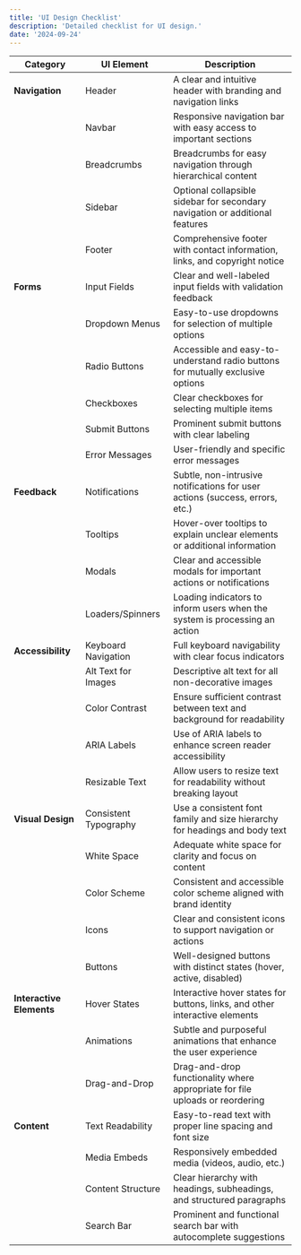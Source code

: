 ```yaml
---
title: 'UI Design Checklist'
description: 'Detailed checklist for UI design.'
date: '2024-09-24'
---
```


| **Category**        | **UI Element**                        | **Description**                                                                 |
|---------------------|---------------------------------------|---------------------------------------------------------------------------------|
| **Navigation**       | Header                                | A clear and intuitive header with branding and navigation links                  |
|                     | Navbar                                | Responsive navigation bar with easy access to important sections                 |
|                     | Breadcrumbs                           | Breadcrumbs for easy navigation through hierarchical content                     |
|                     | Sidebar                               | Optional collapsible sidebar for secondary navigation or additional features     |
|                     | Footer                                | Comprehensive footer with contact information, links, and copyright notice       |
| **Forms**            | Input Fields                          | Clear and well-labeled input fields with validation feedback                     |
|                     | Dropdown Menus                        | Easy-to-use dropdowns for selection of multiple options                          |
|                     | Radio Buttons                         | Accessible and easy-to-understand radio buttons for mutually exclusive options   |
|                     | Checkboxes                            | Clear checkboxes for selecting multiple items                                    |
|                     | Submit Buttons                        | Prominent submit buttons with clear labeling                                     |
|                     | Error Messages                        | User-friendly and specific error messages                                       |
| **Feedback**         | Notifications                         | Subtle, non-intrusive notifications for user actions (success, errors, etc.)     |
|                     | Tooltips                              | Hover-over tooltips to explain unclear elements or additional information        |
|                     | Modals                                | Clear and accessible modals for important actions or notifications               |
|                     | Loaders/Spinners                      | Loading indicators to inform users when the system is processing an action       |
| **Accessibility**    | Keyboard Navigation                   | Full keyboard navigability with clear focus indicators                           |
|                     | Alt Text for Images                   | Descriptive alt text for all non-decorative images                               |
|                     | Color Contrast                        | Ensure sufficient contrast between text and background for readability           |
|                     | ARIA Labels                           | Use of ARIA labels to enhance screen reader accessibility                        |
|                     | Resizable Text                        | Allow users to resize text for readability without breaking layout               |
| **Visual Design**    | Consistent Typography                 | Use a consistent font family and size hierarchy for headings and body text       |
|                     | White Space                           | Adequate white space for clarity and focus on content                            |
|                     | Color Scheme                          | Consistent and accessible color scheme aligned with brand identity               |
|                     | Icons                                 | Clear and consistent icons to support navigation or actions                      |
|                     | Buttons                               | Well-designed buttons with distinct states (hover, active, disabled)             |
| **Interactive Elements** | Hover States                      | Interactive hover states for buttons, links, and other interactive elements      |
|                     | Animations                            | Subtle and purposeful animations that enhance the user experience                |
|                     | Drag-and-Drop                         | Drag-and-drop functionality where appropriate for file uploads or reordering     |
| **Content**          | Text Readability                      | Easy-to-read text with proper line spacing and font size                         |
|                     | Media Embeds                          | Responsively embedded media (videos, audio, etc.)                                |
|                     | Content Structure                     | Clear hierarchy with headings, subheadings, and structured paragraphs            |
|                     | Search Bar                            | Prominent and functional search bar with autocomplete suggestions                |
